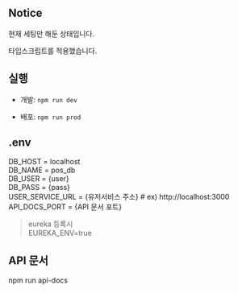 ## Notice

현재 세팅만 해둔 상태입니다.

타입스크립트를 적용했습니다.

## 실행

- 개발: `npm run dev`

- 배포: `npm run prod`

## .env

DB_HOST = localhost  
DB_NAME = pos_db  
DB_USER = {user}  
DB_PASS = {pass}  
USER_SERVICE_URL = {유저서비스 주소} # ex) http://localhost:3000  
API_DOCS_PORT = {API 문서 포트}  

>eureka 등록시  
EUREKA_ENV=true

## API 문서

npm run api-docs
